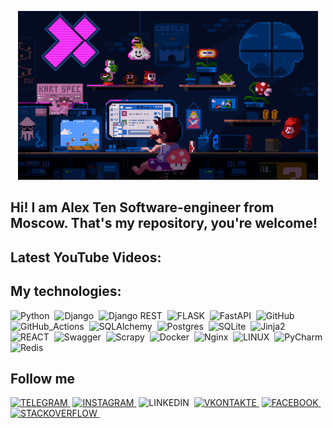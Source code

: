 <p align="center"><img src="https://github.com/aten88/aten88/blob/main/assets/mario_developer.gif" /></p>

## Hi! I am Alex Ten Software-engineer from Moscow. That's my repository, you're welcome!

## Latest YouTube Videos:

## My technologies:
![Python](https://img.shields.io/badge/PYTHON-3776AB.svg?&style=flat&logo=python&logoColor=black)&nbsp;
![Django](https://img.shields.io/badge/DJANGO-1f6e4b.svg?&style=flat&logo=django&logoColor=green)&nbsp;
![Django REST](https://img.shields.io/badge/Django_REST-1f6e4b.svg?&style=flat&logo=Django&logoColor=green)&nbsp;
![FLASK](https://img.shields.io/badge/FLASK-black.svg?&style=flat&logo=flask&logoColor=white)&nbsp;
![FastAPI](https://img.shields.io/badge/FASTAPI-409388.svg?&style=flat&logo=fastapi&logoColor=white)&nbsp;
![GitHub](https://img.shields.io/badge/GitHub-white.svg?&style=flat&logo=GitHub&logoColor=black)&nbsp;
![GitHub_Actions](https://img.shields.io/badge/GitHub_Actions-white.svg?&style=flat&logo=GitHubActions&logoColor=437FE1)&nbsp;
![SQLAlchemy](https://img.shields.io/badge/SQLAlchemy-red.svg?&style=flat&logo=SQLAlchemy&logoColor=black)&nbsp;
![Postgres](https://img.shields.io/badge/POSTGRESQL-000000.svg?&style=flat&logo=postgresql&logoColor=318CE7)&nbsp;
![SQLite](https://img.shields.io/badge/SQLITE-white.svg?&style=flat&logo=sqlite&logoColor=318CE7)&nbsp;
![Jinja2](https://img.shields.io/badge/Jinja2-blue.svg?&style=flat&logo=Jinja&logoColor=red)&nbsp;
![REACT](https://img.shields.io/badge/REACT-gray.svg?&style=flat&logo=REACT&logoColor=high)&nbsp;
![Swagger](https://img.shields.io/badge/Swagger-white.svg?&style=flat&logo=Swagger&logoColor=darkgreen)&nbsp;
![Scrapy](https://img.shields.io/badge/Scrapy-blue.svg?&style=flat&logo=Scrapy&logoColor=green)&nbsp;
![Docker](https://img.shields.io/badge/DOCKER-2496ED.svg?&style=flat&logo=docker&logoColor=white)&nbsp;
![Nginx](https://img.shields.io/badge/NGINX-269539.svg?&style=flat&logo=nginx&logoColor=white)&nbsp;
![LINUX](https://img.shields.io/badge/LINUX-FCC624?style=flat-square&logo=linux&logoColor=black)&nbsp;
![PyCharm](https://img.shields.io/badge/PYCHARM-gray.svg?&style=flat&logo=pycharm&logoColor=lightgreen)&nbsp;
![Redis](https://img.shields.io/badge/REDIS-DC382D.svg?&style=flat&logo=redis&logoColor=white)&nbsp;

## Follow me
[![TELEGRAM](https://img.shields.io/badge/TELEGRAM-black.svg?&style=flat&logo=TELEGRAM&logoColor=blue)&nbsp;](https://t.me/aten88)
[![INSTAGRAM](https://img.shields.io/badge/INSTAGRAM-black.svg?&style=flat&logo=INSTAGRAM&logoColor=darkred)&nbsp;](https://www.instagram.com/10alexten10?igsh=MWJ1bG9tbjFvcXZhZg==)
![LINKEDIN](https://img.shields.io/badge/LINKEDIN-black.svg?&style=flat&logo=LINKEDIN&logoColor=5D73E1)&nbsp;
[![VKONTAKTE](https://img.shields.io/badge/VKONTAKTE-black.svg?&style=flat&logo=Vk&logoColor=3176F9)&nbsp;](https://vk.com/id183428416)
[![FACEBOOK](https://img.shields.io/badge/FACEBOOK-black.svg?&style=flat&logo=FACEBOOK&logoColor=2885D1)&nbsp;](https://www.facebook.com/profile.php?id=100047649590592&mibextid=LQQJ4d)
[![STACKOVERFLOW](https://img.shields.io/badge/STACK_OVERFLOW-black.svg?&style=flat&logo=STACKOVERFLOW&logoColor=E68837)&nbsp;](https://ru.stackoverflow.com/users/590484/%d0%90%d0%bb%d0%b5%d0%ba%d1%81-%d0%a2%d0%b5%d0%bd)